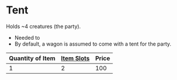 # Tent
Holds ~4 creatures (the party).
- Needed to 
- By default, a wagon is assumed to come with a tent for the party.

| Quantity of Item | [Item Slots](../../../../../Player%20Characters/Derived%20Statistics/Item%20Slots.md) | Price |
| ---------------- | ------------------------------------------------------------------------------------- | ----- |
| 1                | 2                                                                                     | 100   |
